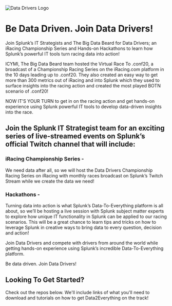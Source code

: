 ![Data Drivers Logo](https://cdn.discordapp.com/attachments/812163910316458016/812164242413060107/21-17104-SPLK-datadriverhackathon-logo-102.png)

# Be Data Driven.  Join Data Drivers!
Join Splunk’s IT Strategists and The Big Data Beard for Data Drivers; an iRacing Championship Series and Hands-on Hackathons to learn how Splunk’s powerful IT tools turn racing data into action!

ICYMI, The Big Data Beard team hosted the Virtual Race To .conf20, a broadcast of a Championship Racing Series on the iRacing.com platform in the 10 days leading up to .conf20.  They also created an easy way to get more than 300 metrics out of iRacing and into Splunk which they used to surface insights into the racing action and created the most played BOTN scenario of .conf20! 

NOW IT’S YOUR TURN to get in on the racing action and get hands-on experience using Splunk powerful IT tools to develop data-driven insights into the race.

## Join the Splunk IT Strategist team for an exciting series of live-streamed events on Splunk’s official Twitch channel that will include:

### iRacing Championship Series - 
We need data after all, so we will host the Data Drivers Championship Racing Series on iRacing with monthly races broadcast on Splunk’s Twitch Stream while we create the data we need!  

### Hackathons - 
Turning data into action is what Splunk’s Data-To-Everything platform is all about, so we’ll be hosting a live session with Splunk subject matter experts to explore how unique IT functionality in Splunk can be applied to our racing scenarios.  This will be a great chance to learn tips and tricks on how to leverage Splunk in creative ways to bring data to every question, decision and action!




Join Data Drivers and compete with drivers from around the world while getting hands-on experience using Splunk’s incredible Data-To-Everything platform.  

Be data driven. Join Data Drivers! 


## Looking To Get Started?


Check out the repos below. We'll include links of what you'll need to download and tutorials on how to get Data2Everything on the track!
